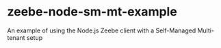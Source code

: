 # zeebe-node-sm-mt-example
An example of using the Node.js Zeebe client with a Self-Managed Multi-tenant setup
